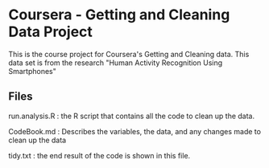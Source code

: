 Coursera - Getting and Cleaning Data Project
==============================================

This is the course project for Coursera's Getting and Cleaning data. This data set is from the research "Human Activity Recognition Using Smartphones"


Files
-----
run.analysis.R : the R script that contains all the code to clean up the data. 

CodeBook.md : Describes the variables, the data, and any changes made to clean up the data

tidy.txt : the end result of the code is shown in this file. 


